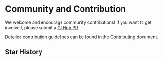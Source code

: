 <script setup>
import StarHistory from '../../.vitepress/components/starHistory.vue'
</script>

# Community and Contribution

We welcome and encourage community contributions! If you want to get involved, please submit a [GitHub PR](https://github.com/EasyTier/EasyTier/pulls).

Detailed contribution guidelines can be found in the [Contributing](https://github.com/EasyTier/EasyTier/blob/main/CONTRIBUTING.md) document.

## Star History

<StarHistory repo="EasyTier/EasyTier" type="Timeline" />
